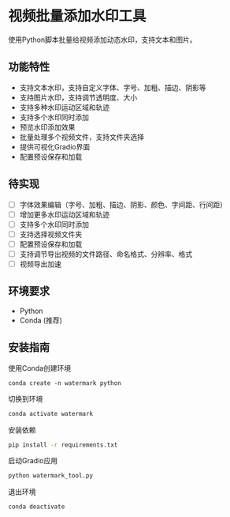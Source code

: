 # 视频批量添加水印工具

使用Python脚本批量给视频添加动态水印，支持文本和图片。

## 功能特性
- 支持文本水印，支持自定义字体、字号、加粗、描边、阴影等
- 支持图片水印，支持调节透明度、大小
- 支持多种水印运动区域和轨迹
- 支持多个水印同时添加
- 预览水印添加效果
- 批量处理多个视频文件，支持文件夹选择
- 提供可视化Gradio界面
- 配置预设保存和加载

## 待实现
- [ ] 字体效果编辑（字号、加粗、描边、阴影、颜色、字间距、行间距）
- [ ] 增加更多水印运动区域和轨迹
- [ ] 支持多个水印同时添加
- [ ] 支持选择视频文件夹
- [ ] 配置预设保存和加载
- [ ] 支持调节导出视频的文件路径、命名格式、分辨率、格式
- [ ] 视频导出加速

## 环境要求
- Python
- Conda (推荐)

## 安装指南
使用Conda创建环境
```
conda create -n watermark python
```
切换到环境
```bash
conda activate watermark
```
安装依赖
```bash
pip install -r requirements.txt
```
启动Gradio应用
```bash
python watermark_tool.py
```
退出环境
```bash
conda deactivate
```
